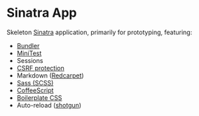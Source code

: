 # Sinatra App

Skeleton [Sinatra](http://sinatrarb.com) application, primarily for prototyping, featuring:

 * [Bundler](http://gembundler.com)
 * [MiniTest](https://github.com/seattlerb/minitest)
 * Sessions
 * [CSRF protection](https://github.com/baldowl/rack_csrf)
 * Markdown ([Redcarpet](https://github.com/tanoku/redcarpet))
 * [Sass (SCSS)](http://sass-lang.com/)
 * [CoffeeScript](http://jashkenas.github.com/coffee-script)
 * [Boilerplate CSS](http://html5boilerplate.com/)
 * Auto-reload ([shotgun](https://github.com/rtomayko/shotgun))
